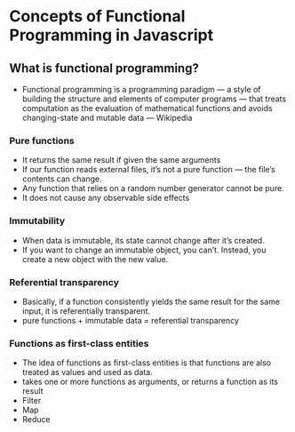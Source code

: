 # Concepts of Functional Programming in Javascript

## What is functional programming?
- Functional programming is a programming paradigm 
— a style of building the structure and elements of computer programs 
— that treats computation as the evaluation of mathematical functions and avoids changing-state and mutable data 
— Wikipedia

### Pure functions
- It returns the same result if given the same arguments
- If our function reads external files, it’s not a pure function — the file’s contents can change.
- Any function that relies on a random number generator cannot be pure.
- It does not cause any observable side effects

### Immutability
- When data is immutable, its state cannot change after it’s created. 
- If you want to change an immutable object, you can’t. Instead, you create a new object with the new value.

### Referential transparency
- Basically, if a function consistently yields the same result for the same input, it is referentially transparent.
- pure functions + immutable data = referential transparency

### Functions as first-class entities
- The idea of functions as first-class entities is that functions are also treated as values and used as data.
- takes one or more functions as arguments, or returns a function as its result
- Filter
- Map
- Reduce
